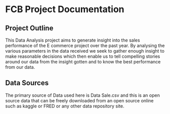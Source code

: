 # FCB Project Documentation

## Project Outline
This Data Analysis project aims to generate insight into the sales performance of the E commerce project over the past year. By analysing the various parameters in the data received we seek to gather enough insight to make reasonable decisions which then enable us to tell compelling stories around our data from the insight gotten and to know the best performance from our data.

## Data Sources 
The primary source of Data used here is Data Sale.csv and this is an open source data that can be freely downloaded from an open source online such as kaggle or FRED or any other data repository site.
